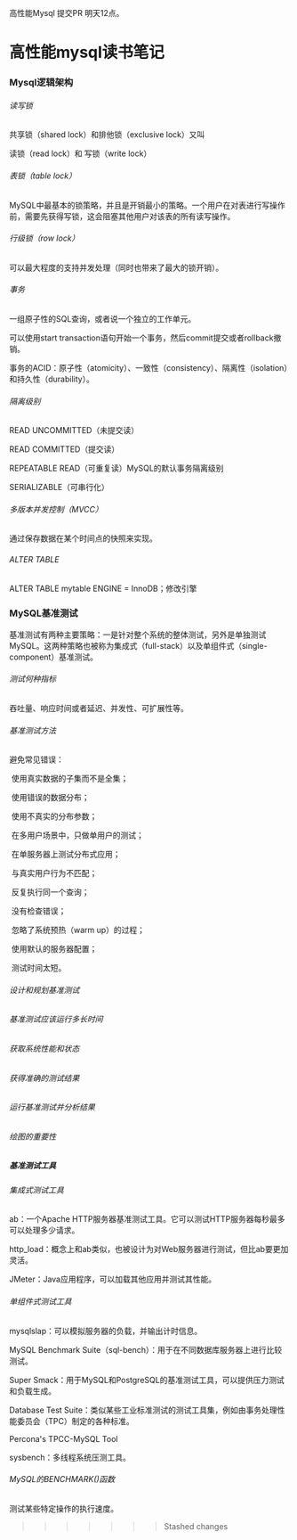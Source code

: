 高性能Mysql
提交PR
明天12点。

# 高性能mysql读书笔记

### Mysql逻辑架构

###### 读写锁

共享锁（shared lock）和排他锁（exclusive lock）又叫

读锁（read lock）和 写锁（write lock）

###### 表锁（table lock）

MySQL中最基本的锁策略，并且是开销最小的策略。一个用户在对表进行写操作前，需要先获得写锁，这会阻塞其他用户对该表的所有读写操作。

###### 行级锁（row lock）

可以最大程度的支持并发处理（同时也带来了最大的锁开销）。

###### 事务

一组原子性的SQL查询，或者说一个独立的工作单元。

可以使用start transaction语句开始一个事务，然后commit提交或者rollback撤销。

事务的ACID：原子性（atomicity）、一致性（consistency）、隔离性（isolation）和持久性（durability）。

###### 隔离级别

READ UNCOMMITTED（未提交读）

READ COMMITTED（提交读）

REPEATABLE READ（可重复读）MySQL的默认事务隔离级别

SERIALIZABLE（可串行化）

###### 多版本并发控制（MVCC）

通过保存数据在某个时间点的快照来实现。

###### ALTER TABLE

ALTER TABLE mytable ENGINE = InnoDB；修改引擎

### MySQL基准测试

基准测试有两种主要策略：一是针对整个系统的整体测试，另外是单独测试MySQL。这两种策略也被称为集成式（full-stack）以及单组件式（single-component）基准测试。

###### 测试何种指标

吞吐量、响应时间或者延迟、并发性、可扩展性等。

###### 基准测试方法

避免常见错误：

​	使用真实数据的子集而不是全集；

​	使用错误的数据分布；

​	使用不真实的分布参数；

​	在多用户场景中，只做单用户的测试；

​	在单服务器上测试分布式应用；

​	与真实用户行为不匹配；

​	反复执行同一个查询；

​	没有检查错误；

​	忽略了系统预热（warm up）的过程；

​	使用默认的服务器配置；

​	测试时间太短。

###### 设计和规划基准测试

###### 基准测试应该运行多长时间

###### 获取系统性能和状态

###### 获得准确的测试结果

###### 运行基准测试并分析结果

###### 绘图的重要性

##### 基准测试工具

###### 集成式测试工具

ab：一个Apache HTTP服务器基准测试工具。它可以测试HTTP服务器每秒最多可以处理多少请求。

http_load：概念上和ab类似，也被设计为对Web服务器进行测试，但比ab要更加灵活。

JMeter：Java应用程序，可以加载其他应用并测试其性能。

###### 单组件式测试工具

mysqlslap：可以模拟服务器的负载，并输出计时信息。

MySQL Benchmark Suite（sql-bench）：用于在不同数据库服务器上进行比较测试。

Super Smack：用于MySQL和PostgreSQL的基准测试工具，可以提供压力测试和负载生成。

Database Test Suite：类似某些工业标准测试的测试工具集，例如由事务处理性能委员会（TPC）制定的各种标准。

Percona's TPCC-MySQL Tool

sysbench：多线程系统压测工具。

###### MySQL的BENCHMARK()函数

测试某些特定操作的执行速度。

>>>>>>> Stashed changes
